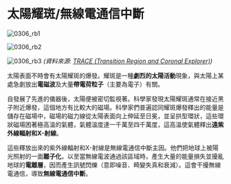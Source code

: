 # 太陽耀斑/無線電通信中斷

![0306_rb1](./static/0306_rb1.jpg)

![0306_rb2](./static/0306_rb2.jpg)

![0306_rb3](./static/0306_rb3.jpg)
*(資料來源: [TRACE (Transition Region and Coronal Explorer)](http://trace.lmsal.com/Science/ScientificResults/trace_cdrom/html/trace_images.html))*

太陽表面不時會有太陽耀斑的爆發。耀斑是一種**劇烈的太陽活動**現象，與太陽上某處急劇放出**電磁波**及大量**帶電荷粒子**（主要為電子）有關。

自發展了先進的儀器後，太陽便被密切監視著。科學家發現太陽耀斑通常在接近黑子附近爆發，這個地方有比較大的磁場。科學家們普遍認同耀斑爆發釋出的能量是儲存在磁場中，磁場的磁力線從太陽表面向上伸延至日冕，並呈拱型環狀，這些環狀磁場困著極高溫的氣體，氣體溫度達一千萬至四千萬度，這高溫使氣體釋出**遠紫外線輻射和X-射線**。

這些釋放出來的紫外線輻射和X-射線是無線電通信中斷主因。他們把地球上被陽光照射的一面**離子化**，以至當無線電波通過該區域時，產生大量的能量損失並擾亂地球的**電離層**，因而產生訊號閃爍（意即噪音、畸變失真和衰減）。這會干擾無線電通信，導致**無線電通信中斷**。

